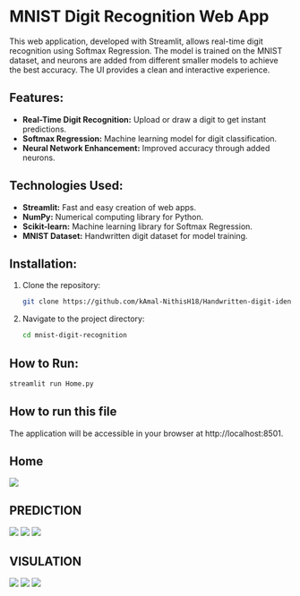 # MNIST Digit Recognition Web App

This web application, developed with Streamlit, allows real-time digit recognition using Softmax Regression. The model is trained on the MNIST dataset, and neurons are added from different smaller models to achieve the best accuracy. The UI provides a clean and interactive experience.

## Features:

- **Real-Time Digit Recognition:** Upload or draw a digit to get instant predictions.
- **Softmax Regression:** Machine learning model for digit classification.
- **Neural Network Enhancement:** Improved accuracy through added neurons.

## Technologies Used:

- **Streamlit:** Fast and easy creation of web apps.
- **NumPy:** Numerical computing library for Python.
- **Scikit-learn:** Machine learning library for Softmax Regression.
- **MNIST Dataset:** Handwritten digit dataset for model training.

## Installation:

1. Clone the repository:

    ```bash
    git clone https://github.com/kAmal-NithisH18/Handwritten-digit-identification-using-softmax-MNIST/
    ```

2. Navigate to the project directory:

    ```bash
    cd mnist-digit-recognition
    ```


## How to Run:

```bash
streamlit run Home.py
```

## How to run this file
The application will be accessible in your browser at http://localhost:8501.
## Home
![](/Screenshots/M1.png)
## PREDICTION
![](/Screenshots/M5.png)
![](/Screenshots/M6.png)
![](/Screenshots/M7.png)
## VISULATION
![](/Screenshots/m2.png)
![](/Screenshots/M3.png)
![](/Screenshots/M4.png)



